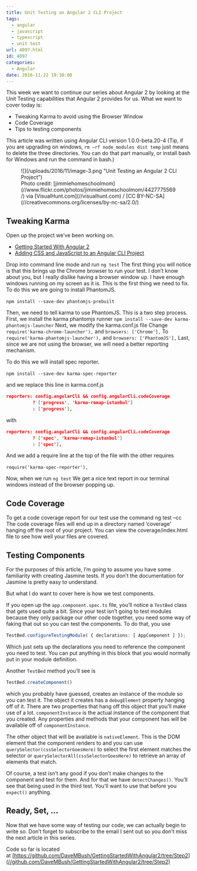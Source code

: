 ```yaml
---
title: Unit Testing an Angular 2 CLI Project
tags:
  - angular
  - javascript
  - typescript
  - unit test
url: 4097.html
id: 4097
categories:
  - Angular
date: 2016-11-22 19:30:00
---
```


This week we want to continue our series about Angular 2 by looking at the Unit Testing capabilities that Angular 2 provides for us. What we want to cover today is:

*   Tweaking Karma to avoid using the Browser Window
*   Code Coverage
*   Tips to testing components

This article was written using Angular CLI version 1.0.0-beta.20-4 (Tip, if you are upgrading on windows, `rm –rf node_modules dist temp` just means to delete the three directories. You can do that part manually, or install bash for Windows and run the command in bash.)

<figure>![](/uploads/2016/11/image-3.png "Unit Testing an Angular 2 CLI Project")<figcaption>Photo credit: [jimmiehomeschoolmom](//www.flickr.com/photos/jimmiehomeschoolmom/4427775569/) via [VisualHunt.com](//visualhunt.com) / [CC BY-NC-SA](//creativecommons.org/licenses/by-nc-sa/2.0/)</figcaption></figure>

<!-- more -->

Tweaking Karma
--------------

Open up the project we’ve been working on.

*   [Getting Started With Angular 2](/getting-started-angular-2/)
*   [Adding CSS and JavaScript to an Angular CLI Project](https://medium.com/@davembush/adding-css-and-javascript-to-an-angular-cli-project-2b843a8283f3)

Drop into command line mode and run `ng test` The first thing you will notice is that this brings up the Chrome browser to run your test. I don’t know about you, but I really dislike having a browser window up. I have enough windows running on my screen as it is. This is the first thing we need to fix. To do this we are going to install PhantomJS.

`npm install --save-dev phantomjs-prebuilt`

Then, we need to tell karma to use PhantomJS. This is a two step process. First, we install the karma phantomjs runner `npm install --save-dev karma-phantomjs-launcher` Next, we modify the karma.conf.js file Change `require('karma-chrome-launcher'),` and `browsers: ['Chrome'],` To `require('karma-phantomjs-launcher'),` and `browsers: ['PhantomJS'],` Last, since we are not using the browser, we will need a better reporting mechanism.

To do this we will install spec reporter.

`npm install --save-dev karma-spec-reporter`

and we replace this line in karma.conf.js

``` json
reporters: config.angularCli && config.angularCli.codeCoverage
          ? ['progress', 'karma-remap-istanbul']
          : ['progress'],
```
with

``` json
reporters: config.angularCli && config.angularCli.codeCoverage
          ? ['spec', 'karma-remap-istanbul']
          : ['spec'],
```

And we add a require line at the top of the file with the other requires

`require('karma-spec-reporter'),`

Now, when we run `ng test` We get a nice text report in our terminal windows instead of the browser popping up.

Code Coverage
-------------

To get a code coverage report for our test use the command ng test –cc The code coverage files will end up in a directory named ‘coverage’ hanging off the root of your project. You can view the coverage/index.html file to see how well your files are covered.

Testing Components
------------------

For the purposes of this article, I’m going to assume you have some familiarity with creating Jasmine tests. If you don’t the documentation for Jasmine is pretty easy to understand.

But what I do want to cover here is how we test components.

If you open up the `app.component.spec.ts` file, you’ll notice a `TestBed` class that gets used quite a bit. Since your test isn’t going to test modules because they only package our other code together, you need some way of faking that out so you can test the components. To do that, you use

``` typescript
TestBed.configureTestingModule( { declarations: [ AppComponent ] });
```

Which just sets up the declarations you need to reference the component you need to test. You can put anything in this block that you would normally put in your module definition.

Another `TestBed` method you’ll see is

``` typescript
TestBed.createComponent()
```

which you probably have guessed, creates an instance of the module so you can test it. The object it creates has a `debugElement` property hanging off of it. There are two properties that hang off this object that you’ll make use of a lot. `componentInstance` is the actual instance of the component that you created. Any properties and methods that your component has will be available off of `componentInstance`.

The other object that will be available is `nativeElement`. This is the DOM element that the component renders to and you can use `querySelector(cssSelectorGoesHere)` to select the first element matches the selector or `querySelectorAll(cssSelectorGoesHere)` to retrieve an array of elements that match.

Of course, a test isn’t any good if you don’t make changes to the component and test for them. And for that we have `detectChanges()`. You’ll see that being used in the third test. You’ll want to use that before you `expect()` anything.

Ready, Set, …
-------------

Now that we have some way of testing our code, we can actually begin to write so. Don’t forget to subscribe to the email I sent out so you don’t miss the next article in this series.

Code so far is located at [https://github.com/DaveMBush/GettingStartedWithAngular2/tree/Step2](//github.com/DaveMBush/GettingStartedWithAngular2/tree/Step2)
